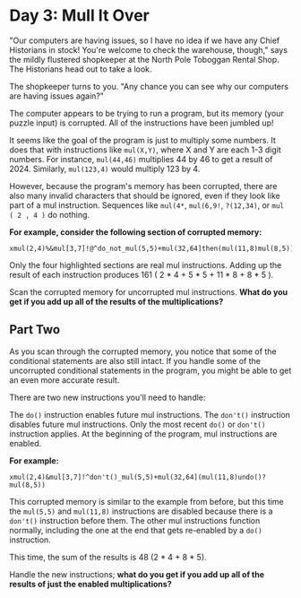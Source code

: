 # Day 3: Mull It Over
"Our computers are having issues, so I have no idea if we have any Chief Historians in stock! You're welcome to check the warehouse, though," says the mildly flustered shopkeeper at the North Pole Toboggan Rental Shop. The Historians head out to take a look.

The shopkeeper turns to you. "Any chance you can see why our computers are having issues again?"

The computer appears to be trying to run a program, but its memory (your puzzle input) is corrupted. All of the instructions have been jumbled up!

It seems like the goal of the program is just to multiply some numbers. It does that with instructions like ```mul(X,Y)```, where X and Y are each 1-3 digit numbers. For instance, ```mul(44,46)``` multiplies 44 by 46 to get a result of 2024. Similarly, ```mul(123,4)``` would multiply 123 by 4.

However, because the program's memory has been corrupted, there are also many invalid characters that should be ignored, even if they look like part of a mul instruction. Sequences like ```mul(4*```, ```mul(6,9!```, ```?(12,34)```, or ```mul ( 2 , 4 )``` do nothing.

**For example, consider the following section of corrupted memory:**

```
xmul(2,4)%&mul[3,7]!@^do_not_mul(5,5)+mul(32,64]then(mul(11,8)mul(8,5))
```

Only the four highlighted sections are real mul instructions. Adding up the result of each instruction produces 161 ( 2 * 4 + 5 * 5 + 11 * 8 + 8 * 5 ).

Scan the corrupted memory for uncorrupted mul instructions. **What do you get if you add up all of the results of the multiplications?**


## Part Two
As you scan through the corrupted memory, you notice that some of the conditional statements are also still intact. If you handle some of the uncorrupted conditional statements in the program, you might be able to get an even more accurate result.

There are two new instructions you'll need to handle:

The ```do()``` instruction enables future mul instructions.
The ```don't()``` instruction disables future mul instructions.
Only the most recent ```do()``` or ```don't()``` instruction applies. At the beginning of the program, mul instructions are enabled.

**For example:**

```
xmul(2,4)&mul[3,7]!^don't()_mul(5,5)+mul(32,64](mul(11,8)undo()?mul(8,5))
```

This corrupted memory is similar to the example from before, but this time the ```mul(5,5)``` and ```mul(11,8)``` instructions are disabled because there is a ```don't()``` instruction before them. The other mul instructions function normally, including the one at the end that gets re-enabled by a ```do()``` instruction.

This time, the sum of the results is 48 (2 * 4 + 8 * 5).

Handle the new instructions; **what do you get if you add up all of the results of just the enabled multiplications?**

